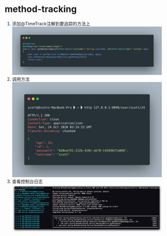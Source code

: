 # method-tracking
1. 添加@TimeTrack注解到要追踪的方法上
    ![添加注解@TimeTrack到要追踪的方法上](./src/main/resources/images/annotation.png)
2. 调用方法
    ![调用方法](./src/main/resources/images/execute.png)
3. 查看控制台日志
    ![查看控制台日志](./src/main/resources/images/logs.png)